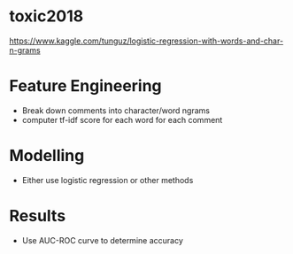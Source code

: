 # toxic2018
https://www.kaggle.com/tunguz/logistic-regression-with-words-and-char-n-grams

# Feature Engineering
- Break down comments into character/word ngrams
- computer tf-idf score for each word for each comment

# Modelling
- Either use logistic regression or other methods

# Results
- Use AUC-ROC curve to determine accuracy


